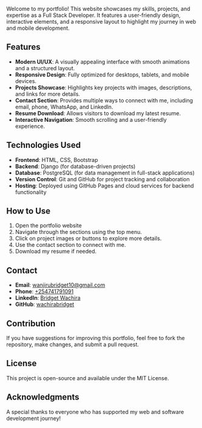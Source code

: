 Welcome to my portfolio! This website showcases my skills, projects, and expertise as a Full Stack Developer. It features a user-friendly design, interactive elements, and a responsive layout to highlight my journey in web and mobile development.

## Features

- **Modern UI/UX**: A visually appealing interface with smooth animations and a structured layout.
- **Responsive Design**: Fully optimized for desktops, tablets, and mobile devices.
- **Projects Showcase**: Highlights key projects with images, descriptions, and links for more details.
- **Contact Section**: Provides multiple ways to connect with me, including email, phone, WhatsApp, and LinkedIn.
- **Resume Download**: Allows visitors to download my latest resume.
- **Interactive Navigation**: Smooth scrolling and a user-friendly experience.

## Technologies Used

- **Frontend**: HTML, CSS, Bootstrap
- **Backend**: Django (for database-driven projects)
- **Database**: PostgreSQL (for data management in full-stack applications)
- **Version Control**: Git and GitHub for project tracking and collaboration
- **Hosting**: Deployed using GitHub Pages and cloud services for backend functionality

## How to Use

1. Open the portfolio website 
2. Navigate through the sections using the top menu.
3. Click on project images or buttons to explore more details.
4. Use the contact section to connect with me.
5. Download my resume if needed.

## Contact

- **Email**: [wanjirubridget10@gmail.com](mailto\:wanjirubridget10@gmail.com)
- **Phone**: [+254741791091](tel:+254741791091)
- **LinkedIn**: [Bridget Wachira](https://www.linkedin.com/in/bridget-wachira-48b928265/)
- **GitHub**: [wachirabridget](https://github.com/wachirabridget)

## Contribution

If you have suggestions for improving this portfolio, feel free to fork the repository, make changes, and submit a pull request.

## License

This project is open-source and available under the MIT License.

## Acknowledgments

A special thanks to everyone who has supported my web and software development journey!

